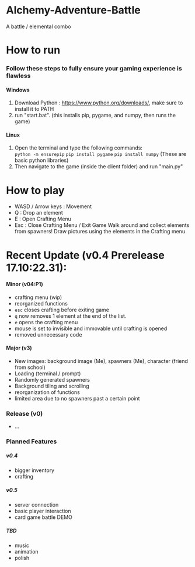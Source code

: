 # Alchemy-Adventure-Battle
A battle / elemental combo

# How to run
### Follow these steps to fully ensure your gaming experience is flawless
#### Windows
1. Download Python : https://www.python.org/downloads/,  make sure to install it to PATH
2. run "start.bat". (this installs pip, pygame, and numpy, then runs the game)
#### Linux
1. Open the terminal and type the following commands:  
   `python -m ensurepip`
   `pip install pygame`
   `pip install numpy`
   (These are basic python libraries)
2. Then navigate to the game (inside the client folder) and run "main.py"

# How to play
- WASD / Arrow keys : Movement
- Q : Drop an element
- E : Open Crafting Menu
- Esc : Close Crafting Menu / Exit Game
Walk around and collect elements from spawners! Draw pictures using the elements in the Crafting menu

# Recent Update (v0.4 Prerelease 17.10:22.31):
#### Minor (v04:P1)
- crafting menu (wip)
- reorganized functions
- `esc` closes crafting before exiting game
- `q` now removes 1 element at the end of the list.
- `e` opens the crafting menu
- mouse is set to invisible and immovable until crafting is opened
- removed unnecessary code

#### Major (v3)
- New images: background image (Me), spawners (Me), character (friend from school)
- Loading (terminal / prompt)
- Randomly generated spawners
- Background tiling and scrolling
- reorganization of functions
- limited area due to no spawners past a certain point

### Release (v0)
- ...

### Planned Features
##### v0.4
- bigger inventory
- crafting
##### v0.5
- server connection
- basic player interaction
- card game battle DEMO
##### TBD
- music
- animation
- polish
